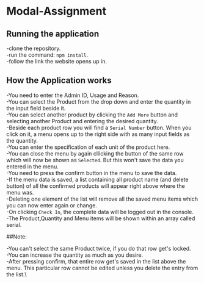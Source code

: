 # Modal-Assignment

## Running the application

-clone the repository.\
-run the command: `npm install`.\
-follow the link the website opens up in.

## How the Application works

-You need to enter the Admin ID, Usage and Reason.\
-You can select the Product from the drop down and enter the quantity in the input field beside it.\
-You can select another product by clicking the `Add More` button and selecting another Product and entering the desired quantity.\
-Beside each product row you will find a `Serial Number` button. When you click on it, a menu opens up to the right side with as many input fields as the quantity.\
-You can enter the specification of each unit of the product here.\
-You can close the menu by again cllicking the button of the same row which will now be shown as `Selected`. But this won't save the data you entered in the menu.\
-You need to press the confirm button in the menu to save the data.\
-If the menu data is saved, a list containing all product name (and delete button) of all the confirmed products will appear right above where the menu was.\
-Deleting one element of the list will remove all the saved menu items which you can now enter again or change.\
-On clicking `Check In`, the complete data will be logged out in the console.\
-The Product,Quantity and Menu items will be shown within an array called serial.

##Note:

-You can't select the same Product twice, if you do that row get's locked.\
-You can increase the quantity as much as you desire.\
-After pressing confirm, that entire row get's saved in the list above the menu. This particular row cannot be edited unless you delete the entry from the list.\


